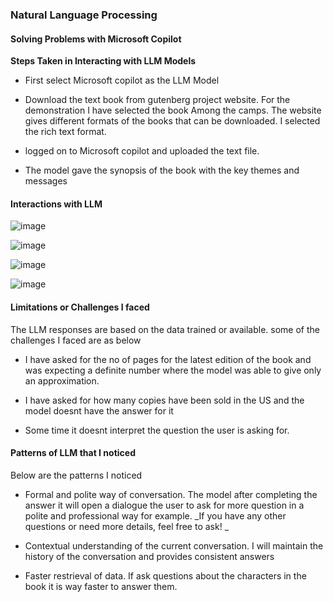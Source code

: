 ### Natural Language Processing

####  Solving Problems with Microsoft Copilot

**Steps Taken in Interacting with LLM Models**

- First select Microsoft copilot as the LLM Model

- Download the text book from gutenberg project website. For the demonstration I have selected the book Among the camps.
  The website gives different formats of the books that can be downloaded. I selected the rich text format.

- logged on to Microsoft copilot and uploaded the text file.

- The model gave the synopsis of the book with the key themes and messages
     
#### Interactions with LLM
![image](https://github.com/user-attachments/assets/be18ee31-d330-4581-8584-896d9c86c4ef)


![image](https://github.com/user-attachments/assets/ab808baf-dfee-4e43-b001-6dd4416521d4)


![image](https://github.com/user-attachments/assets/ae1d2048-90b5-47da-9861-eb5e8d67e8ab)


![image](https://github.com/user-attachments/assets/ab3dec0f-17f0-4a90-b2f1-9cd1d796a39c)


#### Limitations or Challenges I faced

The LLM responses are based on the data trained or available. some of the challenges I faced are as below 

- I have asked for the no of pages for the latest edition of the book and was expecting a definite number where the model was able to give only an approximation.

- I have asked for how many copies have been sold in the US and the model doesnt have the answer for it

- Some time it doesnt interpret the question the user is asking for.


#### Patterns of LLM that I noticed

Below are the patterns I noticed

- Formal and polite way of conversation. The model after completing the answer it will open a dialogue the user to ask for more question in a polite and professional way for example.  _If you have any other questions or need more details, feel free to ask! _

- Contextual understanding of the current conversation. I will maintain the history of the conversation and provides consistent answers

- Faster restrieval of data. If ask questions about the characters in the book it is way faster to answer them.

  
